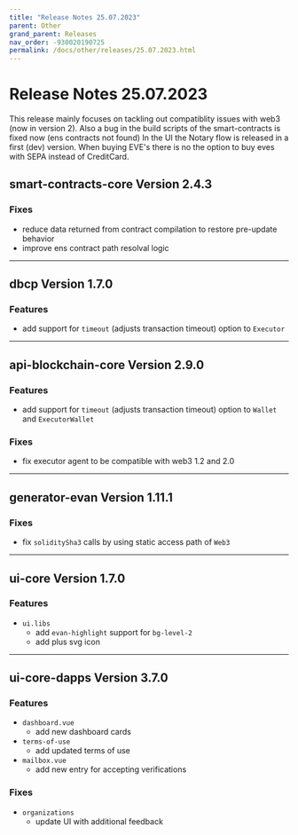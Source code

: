 ```yaml
---
title: "Release Notes 25.07.2023"
parent: Other
grand_parent: Releases
nav_order: -930020190725
permalink: /docs/other/releases/25.07.2023.html
---
```


# Release Notes 25.07.2023

This release mainly focuses on tackling out compatiblity issues with web3 (now in version 2).
Also a bug in the build scripts of the smart-contracts is fixed now (ens contracts not found)
In the UI the Notary flow is released in a first (dev) version.
When buying EVE's there is no the option to buy eves with SEPA instead of CreditCard.


## smart-contracts-core Version 2.4.3
### Fixes
- reduce data returned from contract compilation to restore pre-update behavior
- improve ens contract path resolval logic

-------------

## dbcp Version 1.7.0
### Features
- add support for `timeout` (adjusts transaction timeout) option to `Executor`

-------------

## api-blockchain-core Version 2.9.0
### Features
- add support for `timeout` (adjusts transaction timeout) option to `Wallet` and `ExecutorWallet`

### Fixes
- fix executor agent to be compatible with web3 1.2 and 2.0

-------------

## generator-evan Version 1.11.1
### Fixes
- fix `soliditySha3` calls by using static access path of `Web3`

-------------

## ui-core  Version 1.7.0
### Features
- `ui.libs`
  - add `evan-highlight` support for `bg-level-2`
  - add plus svg icon

-------------

## ui-core-dapps  Version 3.7.0
### Features
- `dashboard.vue`
  - add new dashboard cards
- `terms-of-use`
  - add updated terms of use
- `mailbox.vue`
  - add new entry for accepting verifications

### Fixes
- `organizations`
  - update UI with additional feedback